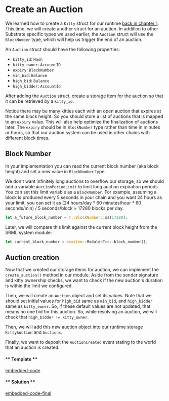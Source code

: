 Create an Auction
===

We learned how to create a `Kitty` struct for our runtime [back in chapter 1](/1/storing-a-structure.md). This time, we will create another struct for an auction. In addition to other Substrate specific types we used earlier, the `Auction` struct will use the `BlockNumber` type, which will help us trigger the end of an auction.

An `Auction` struct should have the following properties:
- `kitty_id`: `Hash`
- `kitty_owner`: `AccountID`
- `expiry`: `BlockNumber`
- `min_bid`: `Balance`
- `high_bid`: `Balance`
- `high_bidder`: `AccountId`

After adding the `Auction` struct, create a storage item for the auction so that it can be retrieved by a `kitty_id`.

Notice there may be many kitties each with an open auction that expires at the same block height. So you should store a list of auctions that is mapped to an `expiry` value. This will also help optimize the finalization of auctions later. The `expiry` should be in `BlockNumber` type rather than time in minutes or hours, so that our auction system can be used in other chains with different block times.

## Block Number

In your implementation you can read the current block number (aka block height) and set a new value in `BlockNumber` type.

We don't want infinitely long auctions to overflow our storage, so we should add a variable `AuctionPeriodLimit` to limit long auction expiration periods. You can set this limit variable as a `BlockNumber`. For example, assuming a block is produced every 5 seconds in your chain and you want 24 hours as your limit, you can set it as (24 hours/day * 60 minutes/hour * 60 seconds/min) / 5 seconds/block = 17280 blocks per day.

```rust
let a_future_block_number = T::BlockNumber::sa(17280);
```

Later, we will compare this limit against the current block height from the SRML system module:

```rust
let current_block_number = <system::Module<T>>::block_number();
```

## Auction creation

Now that we created our storage items for auction, we can implement the `create_auction()` method in our module. Aside from the sender signature and kitty ownership checks, we want to check if the new auction's duration is within the limit we configured.

Then, we will create an `Auction` object and set its values. Note that we should set initial values for `high_bid` same as `min_bid`, and `high_bidder` same as `kitty_owner`. So, if these default values are not updated, that means no one bid for this auction. So, while resolving an auction, we will check that `high_bidder != kitty_owner`.

Then, we will add this new auction object into our runtime storage `KittyAuction` and `Auctions`.

Finally, we want to deposit the `AuctionCreated` event stating to the world that an auction is created.

<!-- tabs:start -->

#### ** Template **

[embedded-code](./assets/5.1-template.rs ':include :type=code embed-template')

#### ** Solution **

[embedded-code-final](./assets/5.1-finished-code.rs ':include :type=code embed-final')

<!-- tabs:end -->
